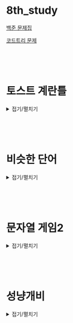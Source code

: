 # 8th_study

[백준 문제집](https://www.acmicpc.net/workbook/view/16888)

[코드트리 문제](https://www.codetree.ai/training-field/frequent-problems/problems/toast-eggmold/description?page=1&pageSize=20&name=%ED%86%A0%EC%8A%A4%ED%8A%B8)

<br><br><br>

# 토스트 계란틀

<details>
<summary>접기/펼치기</summary>
<div markdown="1">

## [민웅](<./토스트 계란틀/민웅.py>)

```py
import sys
import math
from collections import deque
input = sys.stdin.readline
dxy = [(0, 1), (0, -1), (1, 0), (-1, 0)]

def bfs(a, b):
    global visited
    global eggs
    temp = eggs[a][b]
    q = deque()
    q.append([a, b])
    temp_list = [[a, b]]
    while q:
        x, y = q.popleft()
        for d in dxy:
            nx = x + d[0]
            ny = y + d[1]
            
            if 0 <= nx <= n-1 and 0 <= ny <= n-1:
                if visited[nx][ny] == 0:
                    if L <= abs(eggs[x][y] - eggs[nx][ny]) <= R:
                        q.append([nx, ny])
                        temp += eggs[nx][ny]
                        temp_list.append([nx, ny])
                        visited[nx][ny] = 1
    ans = int(math.floor(temp/len(temp_list)))

    return [ans, temp_list]



n, L, R = map(int, input().split())

eggs = [list(map(int, input().split())) for _ in range(n)]

# print(eggs)
cnt = 0

while True:
    visited = [[0]*n for _ in range(n)]
    changed = False
    for i in range(n):
        for j in range(n):
            if visited[i][j] == 0:
                visited[i][j] = 1
                check = bfs(i, j)

                if len(check[1]) != 1:
                    changed = True
                    for v in check[1]:
                        eggs[v[0]][v[1]] = check[0]
    
    if not changed:
        break
    else:
        cnt += 1
        
print(cnt)

```

## [병국](<./토스트 계란틀/병국.py>)

```py

```

## [상미](<./토스트 계란틀/상미.py>)

```py

```

## [서희](<./토스트 계란틀/서희.py>)

```py

```

## [성구](<./토스트 계란틀/성구.py>)

```py

```

</div>

</details>

<br><br><br>

# 비슷한 단어

<details>
<summary>접기/펼치기</summary>
<div markdown="1">

## [민웅](<./비슷한 단어/민웅.py>)

```py

```

## [병국](<./비슷한 단어/병국.py>)

```py

```

## [상미](<./비슷한 단어/상미.py>)

```py

```

## [서희](<./비슷한 단어/서희.py>)

```py

```

## [성구](<./비슷한 단어/성구.py>)

```py

```

</div>

</details>

<br><br><br>

# 문자열 게임2

<details>
<summary>접기/펼치기</summary>
<div markdown="1">

## [민웅](./문자열%20게임2/민웅.py)

```py

```

## [병국](./문자열%20게임2/병국.py)

```py

```

## [상미](./문자열%20게임2/상미.py)

```py

```

## [서희](./문자열%20게임2/서희.py)

```py

```

## [성구](./문자열%20게임2/성구.py)

```py

```

</div>

</details>

<br><br><br>

# 성냥개비

<details>
<summary>접기/펼치기</summary>
<div markdown="1">

## [민웅](<./성냥개비/민웅.py>)

```py

```

## [병국](<./성냥개비/병국.py>)

```py

```

## [상미](<./성냥개비/상미.py>)

```py

```

## [서희](<./성냥개비/서희.py>)

```py

```

## [성구](<./성냥개비/성구.py>)

```py

```

</div>

</details>

<br><br><br>
